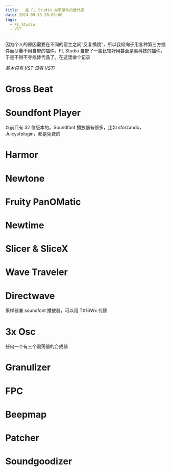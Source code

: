```yaml
---
title: 一些 FL Studio 自带插件的替代品
date: 2024-09-13 20:03:00
tags:
  - FL Studio
  - VST
---
```


因为个人的原因需要在不同的宿主之间“反复横跳”，所以我倾向于用各种第三方插件而尽量不用自带的插件。FL Studio 自带了一些比较好用甚至是黑科技的插件，于是不得不寻找替代品了。在这里做个记录

*基本只有 VST 没有 VSTi*

<!-- more -->

# Gross Beat

# Soundfont Player

以前只有 32 位版本的。Soundfont 播放器有很多，比如 sforzando，Juicysfplugin，都是免费的

# Harmor

# Newtone

# Fruity PanOMatic

# Newtime

# Slicer & SliceX

# Wave Traveler

# Directwave

采样器兼 soundfont 播放器，可以用 TX16Wx 代替

# 3x Osc

任何一个有三个震荡器的合成器

# Granulizer

# FPC

# Beepmap

# Patcher

# Soundgoodizer